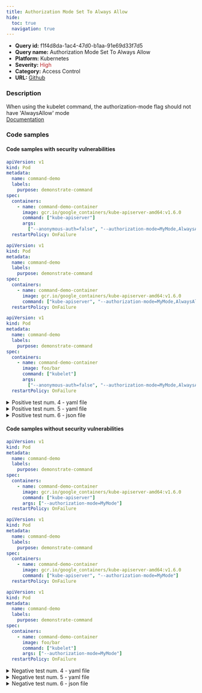 ```yaml
---
title: Authorization Mode Set To Always Allow
hide:
  toc: true
  navigation: true
---
```


<style>
  .highlight .hll {
    background-color: #ff171742;
  }
  .md-content {
    max-width: 1100px;
    margin: 0 auto;
  }
</style>

-   **Query id:** f1f4d8da-1ac4-47d0-b1aa-91e69d33f7d5
-   **Query name:** Authorization Mode Set To Always Allow
-   **Platform:** Kubernetes
-   **Severity:** <span style="color:#bb2124">High</span>
-   **Category:** Access Control
-   **URL:** [Github](https://github.com/Checkmarx/kics/tree/master/assets/queries/k8s/authorization_mode_set_to_always_allow)

### Description
When using the kubelet command, the authorization-mode flag should not have 'AlwaysAllow' mode<br>
[Documentation](https://kubernetes.io/docs/tasks/inject-data-application/define-command-argument-container/)

### Code samples
#### Code samples with security vulnerabilities
```yaml title="Positive test num. 1 - yaml file" hl_lines="11"
apiVersion: v1
kind: Pod
metadata:
  name: command-demo
  labels:
    purpose: demonstrate-command
spec:
  containers:
    - name: command-demo-container
      image: gcr.io/google_containers/kube-apiserver-amd64:v1.6.0
      command: ["kube-apiserver"]
      args:
        ["--anonymous-auth=false", "--authorization-mode=MyMode,AlwaysAllow"]
  restartPolicy: OnFailure

```
```yaml title="Positive test num. 2 - yaml file" hl_lines="11"
apiVersion: v1
kind: Pod
metadata:
  name: command-demo
  labels:
    purpose: demonstrate-command
spec:
  containers:
    - name: command-demo-container
      image: gcr.io/google_containers/kube-apiserver-amd64:v1.6.0
      command: ["kube-apiserver", "--authorization-mode=MyMode,AlwaysAllow"]
  restartPolicy: OnFailure

```
```yaml title="Positive test num. 3 - yaml file" hl_lines="11"
apiVersion: v1
kind: Pod
metadata:
  name: command-demo
  labels:
    purpose: demonstrate-command
spec:
  containers:
    - name: command-demo-container
      image: foo/bar
      command: ["kubelet"]
      args:
        ["--anonymous-auth=false", "--authorization-mode=MyMode,AlwaysAllow"]
  restartPolicy: OnFailure

```
<details><summary>Positive test num. 4 - yaml file</summary>

```yaml hl_lines="11"
apiVersion: v1
kind: Pod
metadata:
  name: command-demo
  labels:
    purpose: demonstrate-command
spec:
  containers:
    - name: command-demo-container
      image: foo/bar
      command: ["kubelet", "--authorization-mode=MyMode,AlwaysAllow"]
  restartPolicy: OnFailure

```
</details>
<details><summary>Positive test num. 5 - yaml file</summary>

```yaml hl_lines="11"
apiVersion: kubelet.config.k8s.io/v1beta1
kind: KubeletConfiguration
address: "192.168.0.8"
port: 20250
serializeImagePulls: false
readOnlyPort: 0
authentication:
  anonymous:
    enabled: false
authorization:
  mode: AlwaysAllow

```
</details>
<details><summary>Positive test num. 6 - json file</summary>

```json hl_lines="6"
{
    "kind": "KubeletConfiguration",
    "apiVersion": "kubelet.config.k8s.io/v1beta1",
    "address": "0.0.0.0",
    "authorization": {
      "mode": "AlwaysAllow"
    }
} 
```
</details>


#### Code samples without security vulnerabilities
```yaml title="Negative test num. 1 - yaml file"
apiVersion: v1
kind: Pod
metadata:
  name: command-demo
  labels:
    purpose: demonstrate-command
spec:
  containers:
    - name: command-demo-container
      image: gcr.io/google_containers/kube-apiserver-amd64:v1.6.0
      command: ["kube-apiserver"]
      args: ["--authorization-mode=MyMode"]
  restartPolicy: OnFailure

```
```yaml title="Negative test num. 2 - yaml file"
apiVersion: v1
kind: Pod
metadata:
  name: command-demo
  labels:
    purpose: demonstrate-command
spec:
  containers:
    - name: command-demo-container
      image: gcr.io/google_containers/kube-apiserver-amd64:v1.6.0
      command: ["kube-apiserver", "--authorization-mode=MyMode"]
  restartPolicy: OnFailure

```
```yaml title="Negative test num. 3 - yaml file"
apiVersion: v1
kind: Pod
metadata:
  name: command-demo
  labels:
    purpose: demonstrate-command
spec:
  containers:
    - name: command-demo-container
      image: foo/bar
      command: ["kubelet"]
      args: ["--authorization-mode=MyMode"]
  restartPolicy: OnFailure

```
<details><summary>Negative test num. 4 - yaml file</summary>

```yaml
apiVersion: v1
kind: Pod
metadata:
  name: command-demo
  labels:
    purpose: demonstrate-command
spec:
  containers:
    - name: command-demo-container
      image: foo/bar
      command: ["kubelet", "--authorization-mode=MyMode"]
  restartPolicy: OnFailure

```
</details>
<details><summary>Negative test num. 5 - yaml file</summary>

```yaml
apiVersion: kubelet.config.k8s.io/v1beta1
kind: KubeletConfiguration
address: "192.168.0.8"
port: 20250
serializeImagePulls: false
readOnlyPort: 0
authentication:
  anonymous:
    enabled: false
authorization:
  mode: webhook

```
</details>
<details><summary>Negative test num. 6 - json file</summary>

```json
{
    "kind": "KubeletConfiguration",
    "apiVersion": "kubelet.config.k8s.io/v1beta1",
    "address": "0.0.0.0",
    "authorization": {
      "mode": "webhook"
    }
} 
```
</details>
